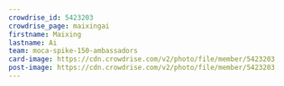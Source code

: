 ```yaml
---
crowdrise_id: 5423203
crowdrise_page: maixingai
firstname: Maixing
lastname: Ai
team: moca-spike-150-ambassadors
card-image: https://cdn.crowdrise.com/v2/photo/file/member/5423203
post-image: https://cdn.crowdrise.com/v2/photo/file/member/5423203
---
```

